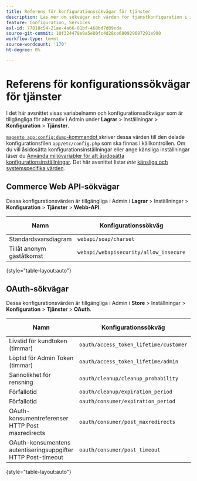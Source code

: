 ```yaml
---
title: Referens för konfigurationssökvägar för tjänster
description: Läs mer om sökvägar och värden för tjänstkonfiguration i inställningarna för Adobe Commerce Admin. Upptäck alternativ för Web API, OAuth och tjänstintegration.
feature: Configuration, Services
exl-id: 77818c54-21ae-4a66-81bf-468bd7d09cda
source-git-commit: 10f324478e9a5e80fc4d28ce680929687291e990
workflow-type: tm+mt
source-wordcount: '170'
ht-degree: 0%

---
```


# Referens för konfigurationssökvägar för tjänster

I det här avsnittet visas variabelnamn och konfigurationssökvägar som är tillgängliga för alternativ i Admin under **Lagrar** > Inställningar > **Konfiguration** > **Tjänster**.

[`magento app:config:dump`-kommandot ](../cli/export-configuration.md) skriver dessa värden till den delade konfigurationsfilen `app/etc/config.php` som ska finnas i källkontrollen. Om du vill åsidosätta konfigurationsinställningar eller ange känsliga inställningar läser du [Använda miljövariabler för att åsidosätta konfigurationsinställningar](override-config-settings.md#environment-variables). Det här avsnittet listar _inte_ [känsliga och systemspecifika värden](config-reference-sens.md).

## Commerce Web API-sökvägar

Dessa konfigurationsvärden är tillgängliga i Admin i **Lagrar** > Inställningar > **Konfiguration** > **Tjänster** > **Webb-API**.

| Namn | Konfigurationssökväg | Endast Commerce? |
|--------------|--------------|--------------|
| Standardsvarsdiagram | `webapi/soap/charset` | <!-- ![Not Commerce-only](/help/assets/configuration/red-x.png) --> |
| Tillåt anonym gäståtkomst | `webapi/webapisecurity/allow_insecure` | <!-- ![Not Commerce-only](/help/assets/configuration/red-x.png) --> |

{style="table-layout:auto"}

## OAuth-sökvägar

Dessa konfigurationsvärden är tillgängliga i Admin i **Store** > Inställningar > **Konfiguration** > **Tjänster** > **OAuth**.

| Namn | Konfigurationssökväg | Endast Commerce? |
|--------------|--------------|--------------|
| Livstid för kundtoken (timmar) | `oauth/access_token_lifetime/customer` | <!-- ![Not Commerce-only](/help/assets/configuration/red-x.png) --> |
| Löptid för Admin Token (timmar) | `oauth/access_token_lifetime/admin` | <!-- ![Not Commerce-only](/help/assets/configuration/red-x.png) --> |
| Sannolikhet för rensning | `oauth/cleanup/cleanup_probability` | <!-- ![Not Commerce-only](/help/assets/configuration/red-x.png) --> |
| Förfallotid | `oauth/cleanup/expiration_period` | <!-- ![Not Commerce-only](/help/assets/configuration/red-x.png) --> |
| Förfallotid | `oauth/consumer/expiration_period` | <!-- ![Not Commerce-only](/help/assets/configuration/red-x.png) --> |
| OAuth-konsumentreferenser HTTP Post maxredirects | `oauth/consumer/post_maxredirects` | <!-- ![Not Commerce-only](/help/assets/configuration/red-x.png) --> |
| OAuth-konsumentens autentiseringsuppgifter HTTP Post-timeout | `oauth/consumer/post_timeout` | <!-- ![Not Commerce-only](/help/assets/configuration/red-x.png) --> |

{style="table-layout:auto"}
